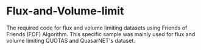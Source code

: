 # Flux-and-Volume-limit
The required code for flux and volume limiting datasets using Friends of Friends (FOF) Algorithm. This specific sample was mainly used for flux and volume limiting QUOTAS and QuasarNET's dataset.
